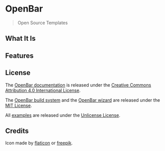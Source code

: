 # OpenBar

> Open Source Templates

## What It Is

## Features

## License

The [OpenBar documentation][openbar.github.io] is released under the
[Creative Commons Attribution 4.0 International License][cc-by-4.0].

The [OpenBar build system][openbar] and the [OpenBar wizard][wizard] are
released under the [MIT License][mit].

All [examples](examples/) are released under the [Unlicense License][unlicense].

[openbar.github.io]: https://github.com/openbar/openbar.github.io
[cc-by-4.0]: https://creativecommons.org/licenses/by/4.0
[openbar]: https://github.com/openbar/openbar
[mit]: https://opensource.org/licenses/MIT
[wizard]: https://github.com/openbar/wizard
[unlicense]: https://unlicense.org

## Credits

Icon made by [flaticon][icon-flaticon] or [freepik][icon-freepik].

[icon-flaticon]: https://www.flaticon.com/free-icon/mai-thai_920539
[icon-freepik]: https://www.freepik.com/free-icon/mai-thai_15117327.htm
